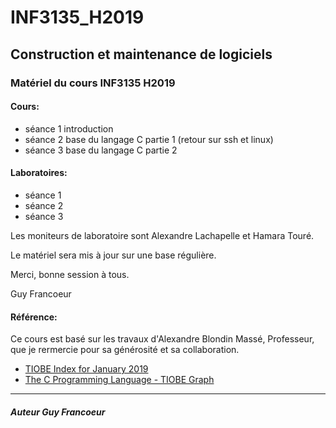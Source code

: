 # INF3135_H2019

## Construction et maintenance de logiciels

### Matériel du cours INF3135 H2019

#### Cours:
- séance 1 introduction
- séance 2 base du langage C partie 1 (retour sur ssh et linux)
- séance 3 base du langage C partie 2

#### Laboratoires:
- séance 1
- séance 2
- séance 3

Les moniteurs de laboratoire sont Alexandre Lachapelle et Hamara Touré.


Le matériel sera mis à jour sur une base régulière.

Merci, bonne session à tous.

Guy Francoeur

#### Référence: 

Ce cours est basé sur les travaux d'Alexandre Blondin Massé, Professeur, que je rermercie pour sa générosité et sa collaboration. 

- [TIOBE Index for January 2019](https://www.tiobe.com/tiobe-index/ "Usage des langages de programmation")
- [The C Programming Language - TIOBE Graph](https://www.tiobe.com/tiobe-index/c/ "Langage C")

----

##### Auteur Guy Francoeur
